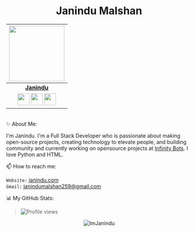<p align="center"> <h1 align="center"> Janindu Malshan </h1> </p>

|<a href="https://t.me/imjanindu/"><img src="https://icon-library.net//images/icon-programmer/icon-programmer-14.jpg" width="150px" height="150px" /></a> |
|:---------------------------------------------------------------------------------------------------------------------------------------:|
|       **[Janindu](https://t.me/imjanindu)**                                                                                |
| <a href="https://github.com/imjanindu"><img src="https://cdn.iconscout.com/icon/free/png-256/github-108-438008.png" width="32px" height="32px"></a> <a href="https://facebook.com/imjanindu"><img src="https://i.ibb.co/zmYNW4p/facebook.png" width="32px" height="32px"></a> <a href="https://instagram.com/imjanindu"><img src="https://i.ibb.co/Kx2GSrT/instagram.png" width="32px" height="32px"></a>|

<br>✨ About Me:

I'm Janindu. I'm a Full Stack Developer who is passionate about making open-source projects, creating technology to elevate people, and building community and currently working on opensource projects at [Infinity Bots](https://github.com/Infinity-Bots). I love Python and HTML. 

📫 How to reach me:

`Website:` [janindu.com](https://janindu.com) <br> 
`Gmail:` janindumalshan259@gmail.com

📊 My GitHub Stats:

> ![Profile views](https://gpvc.arturio.dev/imjanindu)

<p align="center">
	<img src=https://github-readme-stats.vercel.app/api?username=imjanindu&show_icons=true&theme=midnight-purple alt=ImJanindu />
</p>

